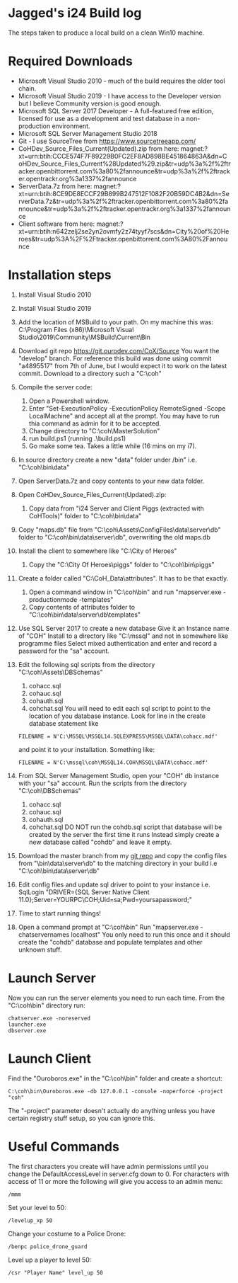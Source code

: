 # Jagged's i24 Build log
The steps taken to produce a local build on a clean Win10 machine.

# Required Downloads
* Microsoft Visual Studio 2010 - much of the build requires the older tool chain.
* Microsoft Visual Studio 2019 - I have access to the Developer version but I believe Community version is good enough.
* Microsoft SQL Server 2017 Developer - A full-featured free edition, licensed for use as a development and test database in a non-production environment.
* Microsoft SQL Server Management Studio 2018
* Git - I use SourceTree from https://www.sourcetreeapp.com/
* CoHDev_Source_Files_Current(Updated).zip from here: magnet:?xt=urn:btih:CCCE574F7F89229B0FC2EF8AD898BE451864863A&dn=CoHDev_Source_Files_Current%28Updated%29.zip&tr=udp%3a%2f%2ftracker.openbittorrent.com%3a80%2fannounce&tr=udp%3a%2f%2ftracker.opentrackr.org%3a1337%2fannounce
* ServerData.7z from here: magnet:?xt=urn:btih:8CE9DE8ECCF29B899B247512F1082F20B59DC4B2&dn=ServerData.7z&tr=udp%3a%2f%2ftracker.openbittorrent.com%3a80%2fannounce&tr=udp%3a%2f%2ftracker.opentrackr.org%3a1337%2fannounce
* Client software from here: magnet:?xt=urn:btih:n642zelj2se2yn2ovmfy2z74tyyf7scs&dn=City%20of%20Heroes&tr=udp%3A%2F%2Ftracker.openbittorrent.com%3A80%2Fannounce

# Installation steps
1. Install Visual Studio 2010
2. Install Visual Studio 2019
3. Add the location of MSBuild to your path. On my machine this was:
   C:\Program Files (x86)\Microsoft Visual Studio\2019\Community\MSBuild\Current\Bin
4. Download git repo https://git.ourodev.com/CoX/Source
   You want the "develop" branch.
   For reference this build was done using commit "a4895517" from 7th of June, but I would expect it to work on the latest commit.
   Download to a directory such a "C:\coh"
5. Compile the server code:
   1. Open a Powershell window.
   2. Enter "Set-ExecutionPolicy -ExecutionPolicy RemoteSigned -Scope LocalMachine" and accept all at the prompt.
      You may have to run thia command as admin for it to be accepted. 
   3. Change directory to "C:\coh\MasterSolution"
   4. run build.ps1 (running .\build.ps1)
   5. Go make some tea. Takes a little while (16 mins on my i7).
6. In source directory create a new "data" folder under /bin"
   i.e. "C:\coh\bin\data"
7. Open ServerData.7z and copy contents to your new data folder.
8. Open CoHDev_Source_Files_Current(Updated).zip:
   1. Copy data from "i24 Server and Client Piggs (extracted with CoHTools)" folder to "C:\coh\bin\data\"
9. Copy "maps.db" file from "C:\coh\Assets\ConfigFiles\data\server\db" folder to 
   "C:\coh\bin\data\server\db", overwriting the old maps.db
10. Install the client to somewhere like "C:\City of Heroes"
    1. Copy the "C:\City Of Heroes\piggs" folder to "C:\coh\bin\piggs"
11. Create a folder called "C:\CoH_Data\attributes". It has to be that exactly.
    1. Open a command window in "C:\coh\bin" and run "mapserver.exe -productionmode -templates"
    2. Copy contents of attributes folder to "C:\coh\bin\data\server\db\templates"
12. Use SQL Server 2017 to create a new database
    Give it an Instance name of "COH"
    Install to a directory like "C:\mssql" and not in somewhere like programme files
    Select mixed authentication and enter and record a password for the "sa" account.
13. Edit the following sql scripts from the directory "C:\coh\Assets\DBSchemas"
    1. cohacc.sql
    2. cohauc.sql
    3. cohauth.sql
    4. cohchat.sql
    You will need to edit each sql script to point to the location of you database instance.
    Look for line in the create database statement like
    
    ```
    FILENAME = N'C:\MSSQL\MSSQL14.SQLEXPRESS\MSSQL\DATA\cohacc.mdf'
    ```
    and point it to your installation. Something like:
    ```
    FILENAME = N'C:\mssql\coh\MSSQL14.COH\MSSQL\DATA\cohacc.mdf'
    ```
    
14. From SQL Server Management Studio, open your "COH" db instance with your "sa" account.
    Run the scripts from the directory "C:\coh\DBSchemas"
    1. cohacc.sql
    2. cohauc.sql
    3. cohauth.sql
    4. cohchat.sql
    DO NOT run the cohdb.sql script that database will be created by the server the first time it runs
	Instead simply create a new database called "cohdb" and leave it empty.
15. Download the master branch from my [git repo](https://github.com/Jaggeroth/cohConfig) and copy the config files from "\bin\data\server\db" to the matching directory in your build i.e "C:\coh\bin\data\server\db"
16. Edit config files and update sql driver to point to your instance i.e.
    SqlLogin "DRIVER={SQL Server Native Client 11.0};Server=YOURPC\COH;Uid=sa;Pwd=yoursapassword;"
17. Time to start running things!
18. Open a command prompt at "C:\coh\bin"
    Run "mapserver.exe -chatservernames localhost"
    You only need to run this once and it should create the "cohdb" database
    and populate templates and other unknown stuff.  

# Launch Server
Now you can run the server elements you need to run each time.
From the "C:\coh\bin" directory run:
```
chatserver.exe -noreserved 
launcher.exe
dbserver.exe
```

# Launch Client
Find the "Ouroboros.exe" in the "C:\coh\bin" folder and create a shortcut:
```
C:\coh\bin\Ouroboros.exe -db 127.0.0.1 -console -noperforce -project "coh"
```

The "-project" parameter doesn't actually do anything unless you have certain registry stuff setup, 
so you can ignore this.

# Useful Commands
The first characters you create will have admin permissions until you change the DefaultAccessLevel in server.cfg down to 0.
For characters with access of 11 or more the following will give you access to an admin menu:
```
/mmm
```
Set your level to 50:
```
/levelup_xp 50
```
Change your costume to a Police Drone:
```
/benpc police_drone_guard
```
Level up a player to level 50:
```
/csr "Player Name" level_up 50
```
